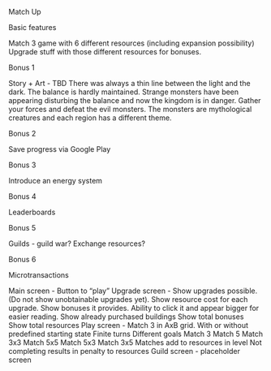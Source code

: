 Match Up

Basic features

Match 3 game with 6 different resources (including expansion possibility)
Upgrade stuff with those different resources for bonuses.

Bonus 1

Story + Art - TBD
There was always a thin line between the light and the dark. The balance is hardly maintained. Strange monsters have been appearing disturbing the balance and now the kingdom is in danger. Gather your forces and defeat the evil monsters. 
The monsters are mythological creatures and each region has a different theme. 

Bonus 2

Save progress via Google Play

Bonus 3

Introduce an energy system

Bonus 4

Leaderboards

Bonus 5

Guilds - guild war? Exchange resources?

Bonus 6

Microtransactions

Main screen - Button to “play”
Upgrade screen - Show upgrades possible. (Do not show unobtainable upgrades yet).
Show resource cost for each upgrade.
Show bonuses it provides.
Ability to click it and appear bigger for easier reading.
Show already purchased buildings
Show total bonuses
Show total resources
Play screen - Match 3 in AxB grid.
With or without predefined starting state
Finite turns
Different goals
Match 3
Match 5
Match 3x3
Match 5x5
Match 5x3
Match 3x5
Matches add to resources in level
Not completing results in penalty to resources
Guild screen - placeholder screen
